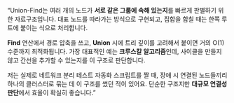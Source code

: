 “Union-Find는 여러 개의 노드가 **서로 같은 그룹에 속해 있는지**를 빠르게 판별하기 위한 자료구조입니다.
대표 노드를 따라가는 방식으로 구현되고, 집합을 합칠 때는 한쪽 루트에 붙이는 식으로 처리합니다.

**Find** 연산에서 경로 압축을 쓰고, **Union** 시에 트리 깊이를 고려해서 붙이면 거의 O(1) 수준까지 최적화됩니다.
가장 대표적인 예는 **크루스칼 알고리즘**인데, 사이클을 만들지 않고 간선을 추가할 수 있는지를 이 구조로 판단합니다.

저는 실제로 네트워크 분리 테스트 자동화 스크립트를 짤 때, 장애 시 연결된 노드들끼리 하나의 클러스터로 묶는 데 이 구조를 썼던 적이 있어요. 단순한 구조지만 **대규모 연결성 판단**에서 효율이 확실히 좋습니다.”